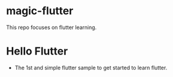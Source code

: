 # magic-flutter
This repo focuses on flutter learning.

# Hello Flutter
* The 1st and simple flutter sample to get started to learn flutter.
